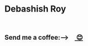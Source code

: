 # Debashish Roy
<br>
<h2>Send me a coffee:--> &nbsp &nbsp<a href="https://www.buymeacoffee.com/thedeba"> 😊</a></h2>
